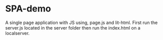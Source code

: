 # SPA-demo
A single page application with JS using, page.js and lit-html. 
First run the server.js located in the server folder then run the index.html on a localserver.

